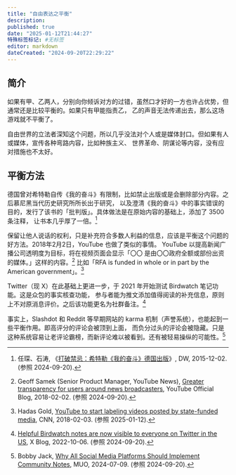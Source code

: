 ```yaml
---
title: "自由表达之平衡"
description:
published: true
date: "2025-01-12T21:44:27"
特殊标签标记: #无标签
editor: markdown
dateCreated: "2024-09-20T22:29:22"
---
```


## 简介

如果有甲、乙两人，分别向你倾诉对方的过错，虽然口才好的一方也许占优势，但通常还是比较平衡的。如果只有甲能指责乙，
乙的声音无法传递出去，那么这场游戏就不平衡了。

自由世界的立法者深知这个问题，所以几乎没法对个人或是媒体封口。但如果有人或媒体，宣传各种弯路内容，比如种族主义、
世界革命、阴谋论等内容，没有应对措施也不太好。

## 平衡方法

德国曾对希特勒自传《我的奋斗》有限制，比如禁止出版或是会删除部分内容。之后慕尼黑当代历史研究所所长出于研究，
以及澄清《我的奋斗》中的事实错误的目的，发行了该书的「批判版」。具体做法是在原始内容的基础上，添加了 3500 条注释，
让书本几乎厚了一倍。[^88329]

[^88329]: 任琛、石涛, 《[打破禁忌：希特勒《我的奋斗》德国出版](https://web.archive.org/web/20220825234759/https://www.dw.com/zh/打破禁忌希特勒我的奋斗德国出版/a-18888329)》, DW, 2015-12-02. (参照 2024-09-20).

保留让他人说话的权利，只是补充符合多数人利益的信息，应该是平衡这个问题的好方法。2018年2月2日，YouTube 也做了类似的事情。
YouTube 以提高新闻广播公司透明度为目标，将在视频页面会显示「〇〇 是由〇〇政府全额或部份出资的媒体。」这样的内容。[^62640]
比如「RFA is funded in whole or in part by the American government」。[^74906]

[^62640]: Geoff Samek (Senior Product Manager, YouTube News), [Greater transparency for users around news broadcasters](https://web.archive.org/web/20240805062640/https://blog.youtube/news-and-events/greater-transparency-for-users-around/), YouTube Official Blog, 2018-02-02. (参照 2024-09-20).

[^74906]: Hadas Gold, [YouTube to start labeling videos posted by state-funded media](https://web.archive.org/web/20180304174906/http://money.cnn.com/2018/02/02/media/youtube-state-funded-media-label/index.html), CNN, 2018-02-03. (参照 2025-01-12).

Twitter（现 X）在此基础上更进一步，于 2021 年开始测试 Birdwatch 笔记功能。这是众包的事实核查功能，
参与者能为推文添加值得阅读的补充信息，原则上不对原消息评价。之后该功能更名为社群备注。[^60325]

[^60325]: [Helpful Birdwatch notes are now visible to everyone on Twitter in the US](https://web.archive.org/web/20240520160325/https://blog.x.com/en_us/topics/product/2022/helpful-birdwatch-notes-now-visible-everyone-twitter-us), X Blog, 2022-10-06. (参照 2024-09-20).

事实上，Slashdot 和 Reddit 等早期网站的 karma 机制（声誉系统），也能起到一些平衡作用。即高评分的评论会被顶到上面，
而负分过头的评论会被隐藏。只是这种系统容易让老评论霸榜，而新评论难以被看到。还有被轻易操纵的可能性。[^52939]

[^52939]: Bobby Jack, [Why All Social Media Platforms Should Implement Community Notes](https://web.archive.org/web/20240909152939/https://www.makeuseof.com/community-notes-why-social-media-platforms-should-implement/), MUO, 2024-07-09. (参照 2024-09-20).
